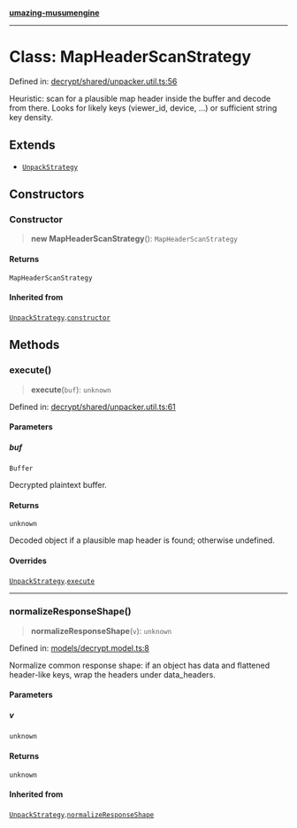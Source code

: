 [**umazing-musumengine**](../../README.md)

***

# Class: MapHeaderScanStrategy

Defined in: [decrypt/shared/unpacker.util.ts:56](https://github.com/davinidae/umazing-musumengine/blob/51f61211084dfe767110f78265e0aa27a13c00d0/src/decrypt/shared/unpacker.util.ts#L56)

Heuristic: scan for a plausible map header inside the buffer and decode from there.
Looks for likely keys (viewer_id, device, ...) or sufficient string key density.

## Extends

- [`UnpackStrategy`](UnpackStrategy.md)

## Constructors

### Constructor

> **new MapHeaderScanStrategy**(): `MapHeaderScanStrategy`

#### Returns

`MapHeaderScanStrategy`

#### Inherited from

[`UnpackStrategy`](UnpackStrategy.md).[`constructor`](UnpackStrategy.md#constructor)

## Methods

### execute()

> **execute**(`buf`): `unknown`

Defined in: [decrypt/shared/unpacker.util.ts:61](https://github.com/davinidae/umazing-musumengine/blob/51f61211084dfe767110f78265e0aa27a13c00d0/src/decrypt/shared/unpacker.util.ts#L61)

#### Parameters

##### buf

`Buffer`

Decrypted plaintext buffer.

#### Returns

`unknown`

Decoded object if a plausible map header is found; otherwise undefined.

#### Overrides

[`UnpackStrategy`](UnpackStrategy.md).[`execute`](UnpackStrategy.md#execute)

***

### normalizeResponseShape()

> **normalizeResponseShape**(`v`): `unknown`

Defined in: [models/decrypt.model.ts:8](https://github.com/davinidae/umazing-musumengine/blob/51f61211084dfe767110f78265e0aa27a13c00d0/src/models/decrypt.model.ts#L8)

Normalize common response shape: if an object has data and flattened header-like keys,
wrap the headers under data_headers.

#### Parameters

##### v

`unknown`

#### Returns

`unknown`

#### Inherited from

[`UnpackStrategy`](UnpackStrategy.md).[`normalizeResponseShape`](UnpackStrategy.md#normalizeresponseshape)
